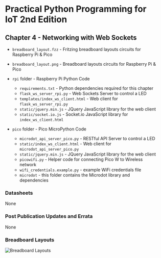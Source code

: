 # Practical Python Programming for IoT 2nd Edition

## Chapter 4 - Networking with Web Sockets

* `breadboard_layout.fzz` - Fritzing breadboard layouts circuits for Raspberry Pi &amp; Pico
* `breadboard_layout.png` - Breadboard layouts circuits for Raspberry Pi &amp; Pico

* `rpi` folder - Raspberry Pi Python Code

  * `requirements.txt` - Python dependencies required for this chapter
  * `flask_ws_server_rpi.py` - Web Sockets Server to control a LED
  * `templates/index_ws_client.html` - Web client for `flask_ws_server_rpi.py`
  * `static/jquery.min.js` - JQuery JavaScript library for the web client
  * `static/socket.io.js` - Socket.io JavaScript library for `index_ws_client.html`

* `pico` folder - Pico MicroPython Code

  * `microdot_api_server_pico.py` - RESTful API Server to control a LED
  * `static/index_ws_client.html` - Web client for `microdot_api_server_pico.py`
  * `static/jquery.min.js` - JQuery JavaScript library for the web client
  * `picowifi.py` - Helper code for connecting Pico W to Wireless network
  * `wifi_credentials.example.py` - example WiFi credentials file
  * `microdot` - this folder contains the Microdot library and dependencies

### Datasheets

None

### Post Publication Updates and Errata

None

### Breadboard Layouts

![Breadboard Layouts](./breadboard_layout.png)
